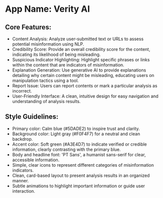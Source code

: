 # **App Name**: Verity AI

## Core Features:

- Content Analysis: Analyze user-submitted text or URLs to assess potential misinformation using NLP.
- Credibility Score: Provide an overall credibility score for the content, indicating its likelihood of being misleading.
- Suspicious Indicator Highlighting: Highlight specific phrases or links within the content that are indicators of misinformation.
- Explanation Generation: Use generative AI to provide explanations detailing why certain content might be misleading, educating users on manipulation tactics using a tool.
- Report Issue: Users can report contents or mark a particular analysis as incorrect.
- User-Friendly Interface: A clean, intuitive design for easy navigation and understanding of analysis results.

## Style Guidelines:

- Primary color: Calm blue (#5DADE2) to inspire trust and clarity.
- Background color: Light gray (#F0F4F7) for a neutral and clean backdrop.
- Accent color: Soft green (#A3E4D7) to indicate verified or credible information, clearly contrasting with the primary blue.
- Body and headline font: 'PT Sans', a humanist sans-serif for clear, accessible information.
- Simple, clear icons to represent different categories of misinformation indicators.
- Clean, card-based layout to present analysis results in an organized manner.
- Subtle animations to highlight important information or guide user interaction.